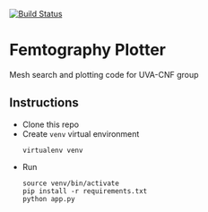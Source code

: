[![Build Status](https://travis-ci.com/uvarc/phys.svg?branch=master)](https://travis-ci.com/uvarc/phys)

# Femtography Plotter

Mesh search and plotting code for UVA-CNF group

## Instructions
- Clone this repo
- Create `venv` virtual environment
    ```
    virtualenv venv 
    ```
- Run
    ```
    source venv/bin/activate
    pip install -r requirements.txt
    python app.py
    ```
